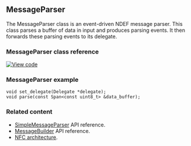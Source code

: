 ## MessageParser

The MessageParser class is an event-driven NDEF message parser. This class parses a buffer of data in input and produces parsing events. It then forwards these parsing events to its delegate.

### MessageParser class reference

[![View code](https://www.mbed.com/embed/?type=library)](https://os.mbed.com/docs/v5.12/mbed-os-api-doxy/classmbed_1_1nfc_1_1ndef_1_1_message_parser.html)

### MessageParser example

```
void set_delegate(Delegate *delegate);
void parse(const Span<const uint8_t> &data_buffer);
```

### Related content

- [SimpleMessageParser](simplemessageparser.html) API reference.
- [MessageBuilder](messagebuilder.html) API reference.
- [NFC architecture](../reference/nfc-technology.html).
